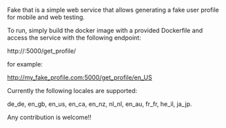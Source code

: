 Fake that is a simple web service that allows generating a fake user profile for mobile and web testing.

To run, simply build the docker image with a provided Dockerfile and access the service with the following endpoint:

http://<your web address>:5000/get_profile/<locale> 

for example:

http://my_fake_profile.com:5000/get_profile/en_US

Currently the following locales are supported:

de_de, en_gb, en_us, en_ca, en_nz, nl_nl, en_au, fr_fr, he_il, ja_jp.

Any contribution is welcome!!

